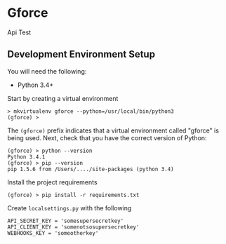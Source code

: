 Gforce
======

Api Test

Development Environment Setup
-----------------------------

You will need the following:

* Python 3.4+

Start by creating a virtual environment

    > mkvirtualenv gforce --python=/usr/local/bin/python3
    (gforce) >

The `(gforce)` prefix indicates that a virtual environment called "gforce" is being used. Next, check that you have the correct version of Python:

    (gforce) > python --version
    Python 3.4.1
    (gforce) > pip --version
    pip 1.5.6 from /Users/..../site-packages (python 3.4)

Install the project requirements

    (gforce) > pip install -r requirements.txt

Create `localsettings.py` with the following

    API_SECRET_KEY = 'somesupersecretkey'
    API_CLIENT_KEY = 'somenotsosupersecretkey'
    WEBHOOKS_KEY = 'someotherkey'
